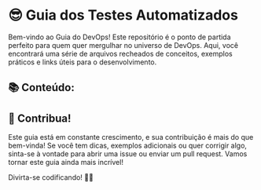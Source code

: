 # 😎 Guia dos Testes Automatizados

Bem-vindo ao Guia do DevOps! Este repositório é o ponto de partida perfeito para quem quer mergulhar no universo de DevOps. Aqui, você encontrará uma série de arquivos recheados de conceitos, exemplos práticos e links úteis para o desenvolvimento.


## 📚 Conteúdo:



## 🤝 Contribua!

Este guia está em constante crescimento, e sua contribuição é mais do que bem-vinda! Se você tem dicas, exemplos adicionais ou quer corrigir algo, sinta-se à vontade para abrir uma issue ou enviar um pull request. Vamos tornar este guia ainda mais incrível!

Divirta-se codificando! 🚀✨